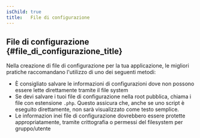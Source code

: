 ```yaml
---
isChild: true
title:   File di configurazione
---
```


## File di configurazione {#file_di_configurazione_title}

Nella creazione di file di configurazione per la tua applicazione, le migliori
pratiche raccomandano l'utilizzo di uno dei seguenti metodi:

- È consigliato salvare le informazioni di configurazioni dove non possono
essere lette direttamente tramite il file system
- Se devi salvare i tuoi file di configurazione nella root pubblica, chiama i
file con estensione `.php`. Questo assicura che, anche se uno script è eseguito
direttamente, non sarà visualizzato come testo semplice.
- Le informazion inei file di configurazione dovrebbero essere protette
appropriatamente, tramite crittografia o permessi del filesystem per
gruppo/utente
